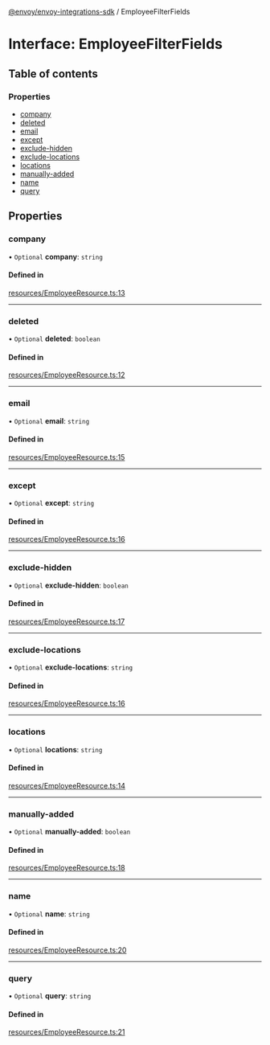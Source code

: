 [@envoy/envoy-integrations-sdk](../README.md) / EmployeeFilterFields

# Interface: EmployeeFilterFields

## Table of contents

### Properties

- [company](employeefilterfields.md#company)
- [deleted](employeefilterfields.md#deleted)
- [email](employeefilterfields.md#email)
- [except](employeefilterfields.md#except)
- [exclude-hidden](employeefilterfields.md#exclude-hidden)
- [exclude-locations](employeefilterfields.md#exclude-locations)
- [locations](employeefilterfields.md#locations)
- [manually-added](employeefilterfields.md#manually-added)
- [name](employeefilterfields.md#name)
- [query](employeefilterfields.md#query)

## Properties

### company

• `Optional` **company**: `string`

#### Defined in

[resources/EmployeeResource.ts:13](https://github.com/envoy/envoy-integrations-sdk-nodejs/blob/c0e2fd5/src/resources/EmployeeResource.ts#L13)

___

### deleted

• `Optional` **deleted**: `boolean`

#### Defined in

[resources/EmployeeResource.ts:12](https://github.com/envoy/envoy-integrations-sdk-nodejs/blob/c0e2fd5/src/resources/EmployeeResource.ts#L12)

___

### email

• `Optional` **email**: `string`

#### Defined in

[resources/EmployeeResource.ts:15](https://github.com/envoy/envoy-integrations-sdk-nodejs/blob/c0e2fd5/src/resources/EmployeeResource.ts#L15)

___

### except

• `Optional` **except**: `string`

#### Defined in

[resources/EmployeeResource.ts:16](https://github.com/envoy/envoy-integrations-sdk-nodejs/blob/c0e2fd5/src/resources/EmployeeResource.ts#L16)

___

### exclude-hidden

• `Optional` **exclude-hidden**: `boolean`

#### Defined in

[resources/EmployeeResource.ts:17](https://github.com/envoy/envoy-integrations-sdk-nodejs/blob/c0e2fd5/src/resources/EmployeeResource.ts#L17)

___

### exclude-locations

• `Optional` **exclude-locations**: `string`

#### Defined in

[resources/EmployeeResource.ts:16](https://github.com/envoy/envoy-integrations-sdk-nodejs/blob/c0e2fd5/src/resources/EmployeeResource.ts#L16)

___

### locations

• `Optional` **locations**: `string`

#### Defined in

[resources/EmployeeResource.ts:14](https://github.com/envoy/envoy-integrations-sdk-nodejs/blob/c0e2fd5/src/resources/EmployeeResource.ts#L14)

___

### manually-added

• `Optional` **manually-added**: `boolean`

#### Defined in

[resources/EmployeeResource.ts:18](https://github.com/envoy/envoy-integrations-sdk-nodejs/blob/c0e2fd5/src/resources/EmployeeResource.ts#L18)

___

### name

• `Optional` **name**: `string`

#### Defined in

[resources/EmployeeResource.ts:20](https://github.com/envoy/envoy-integrations-sdk-nodejs/blob/c0e2fd5/src/resources/EmployeeResource.ts#L20)

___

### query

• `Optional` **query**: `string`

#### Defined in

[resources/EmployeeResource.ts:21](https://github.com/envoy/envoy-integrations-sdk-nodejs/blob/c0e2fd5/src/resources/EmployeeResource.ts#L21)
